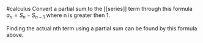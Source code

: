 #calculus 
Convert a partial sum to the [[series]] term through this formula
$a_n=S_n-S_{n-1}$
where n is greater then 1.

Finding the actual nth term using a partial sum can be found by this formula above.